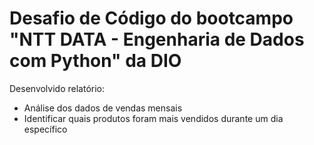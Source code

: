 # Desafio de Código do bootcampo "NTT DATA - Engenharia de Dados com Python" da DIO

Desenvolvido relatório:

* Análise dos dados de vendas mensais
* Identificar quais produtos foram mais vendidos durante um dia específico
